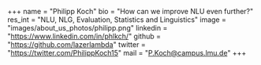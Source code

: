 +++ 
name = "Philipp Koch"
bio = "How can we improve NLU even further?"
res_int = "NLU, NLG, Evaluation, Statistics and Linguistics"
image = "images/about_us_photos/philipp.png"
linkedin = "https://www.linkedin.com/in/phlkch/"
github = "https://github.com/lazerlambda"
twitter = "https://twitter.com/PhilippKoch15"
mail = "P.Koch@campus.lmu.de"
+++

